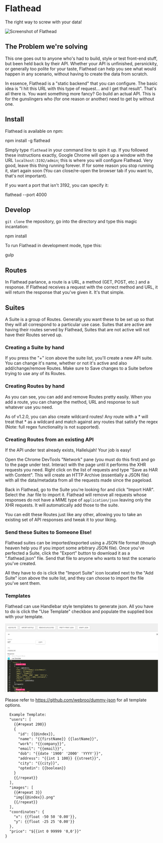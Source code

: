 Flathead
========

The right way to screw with your data!

![Screenshot of Flathead](public/img/flatheadScreenShot.png)

The Problem we're solving
-------------------------

This one goes out to anyone who's had to build, style or test front-end stuff, but been held back by their API. Whether your API is unfinished, persnickity, or generally too polite for your taste, Flathead can help you see what would happen in any scenario, without having to create the data from scratch.

In essence, Flathead is a "static backend" that you can configure. The basic idea is "I hit this URL with this type of request... and I get that result". That's all there is. You want something more fancy? Go build an actual API. This is for the gunslingers who (for one reason or another) need to get by without one.

Install
-------

Flathead is available on npm:

  npm install -g flathead

Simply type `flathead` in your command line to spin it up. If you followed these instructions exactly, Google Chrome will open up a window with the URL `localhost:3192/admin`; this is where you will configure Flathead. Very good, leave this thing running forever. If for some reason you stop running it, start again soon (You can close/re-open the browser tab if you want to, that's not important).

If you want a port that isn't 3192, you can specify it:

  flathead --port 4000


Develop
-------

`git clone` the repository, go into the directory and type this magic incantation:

  npm install

To run Flathead in development mode, type this:

  gulp

Routes
------

In Flathead parlance, a route is a URL, a method (GET, POST, etc.) and a response. If Flathead receives a request with the correct method and URL, it will return the response that you've given it. It's that simple.

Suites
------

A Suite is a group of Routes. Generally you want these to be set up so that they will all correspond to a particular use case. Suites that are active are having their routes served by Flathead, Suites that are not active will not have their Routes served up.

### Creating a Suite by hand

If you press the "+" icon above the suite list, you'll create a new API suite. You can change it's name, whether or not it's active and also add/change/remove Routes. Make sure to Save changes to a Suite before trying to use any of its Routes.

### Creating Routes by hand

As you can see, you can add and remove Routes pretty easily. When you add a route, you can change the method, URL and response to suit whatever use you need.

As of v1.2.0, you can also create wildcard routes! Any route with a \* will treat that \* as a wildcard and match against any routes that satisfy the regex (Note: full regex functionality is not supported).

### Creating Routes from an existing API

If the API under test already exists, Hallelujah! Your job is easy!

Open the Chrome DevTools "Network" pane (you must do this first) and go to the page under test. Interact with the page until it performs the XHR requests you need. Right click on the list of requests and type "Save as HAR with Content". This will create an HTTP Archive (essentially a JSON file) with all the data/metadata from all the requests made since the pageload.

Back in Flathead, go to the Suite you're looking for and click "Import HAR". Select the .har file to import it. Flathead will remove all requests whose responses do not have a MIME type of `application/json` leaving only the XHR requests. It will automatically add those to the suite.

You can edit these Routes just like any other, allowing you to take an existing set of API responses and tweak it to your liking.

### Send these Suites to Someone Else!

Flathead suites can be imported/exported using a JSON file format (though heaven help you if you import some arbitrary JSON file). Once you've perfected a Suite, click the "Export" button to download it as a ".flathead.json" file. Send that file to anyone who wants to test the scenario you've created.

All they have to do is click the "Import Suite" icon located next to the "Add Suite" icon above the suite list, and they can choose to import the file you've sent them.

### Templates

Flathead can use Handlebar style templates to generate json. All you have to do is click the "Use Template" checkbox and populate the supplied box with your template.

![Screenshot of Flathead](public/img/flatheadScreenShotTemplate.png)

Please refer to https://github.com/webroo/dummy-json for all template options.

```{
  Example Template:
  "users": [
    {{#repeat 200}}
    {
      "id": {{@index}},
      "name": "{{firstName}} {{lastName}}",
      "work": "{{company}}",
      "email": "{{email}}",
      "dob": "{{date '1900' '2000' 'YYYY'}}",
      "address": "{{int 1 100}} {{street}}",
      "city": "{{city}}",
      "optedin": {{boolean}}
    }
    {{/repeat}}
  ],
  "images": [
    {{#repeat 3}}
    "img{{@index}}.png"
    {{/repeat}}
  ],
  "coordinates": {
    "x": {{float -50 50 '0.00'}},
    "y": {{float -25 25 '0.00'}}
  },
  "price": "${{int 0 99999 '0,0'}}"
}
```
